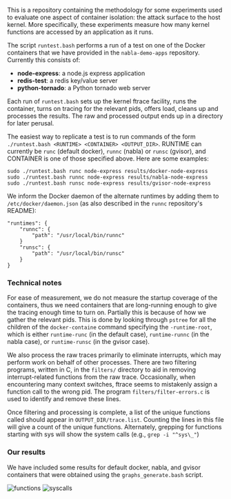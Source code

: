 This is a repository containing the methodology for some experiments
used to evaluate one aspect of container isolation: the attack surface
to the host kernel.  More specifically, these experiments measure how
many kernel functions are accessed by an application as it runs.

The script `runtest.bash` performs a run of a test on one of the
Docker containers that we have provided in the `nabla-demo-apps`
repository.  Currently this consists of:

* **node-express**: a node.js express application 
* **redis-test**: a redis key/value server
* **python-tornado**: a Python tornado web server

Each run of `runtest.bash` sets up the kernel ftrace facility, runs
the container, turns on tracing for the relevant pids, offers load,
cleans up and processes the results.  The raw and processed output
ends up in a directory for later perusal.

The easiest way to replicate a test is to run commands of the form
`./runtest.bash <RUNTIME> <CONTAINER> <OUTPUT_DIR>`.  RUNTIME can
currently be `runc` (default docker), `runnc` (nabla) or `runsc`
(gvisor), and CONTAINER is one of those specified above.  Here are
some examples:

    sudo ./runtest.bash runc node-express results/docker-node-express
    sudo ./runtest.bash runnc node-express results/nabla-node-express
    sudo ./runtest.bash runsc node-express results/gvisor-node-express       

We inform the Docker daemon of the alternate runtimes by adding them
to `/etc/docker/daemon.json` (as also described in the `runnc`
repository's README):

    "runtimes": {
        "runnc": {
            "path": "/usr/local/bin/runnc"
        }
        "runsc": {
            "path": "/usr/local/bin/runsc"
        }
    }

###  Technical notes

For ease of measurement, we do not measure the startup coverage of the
containers, thus we need containers that are long-running enough to
give the tracing enough time to turn on.  Partially this is because of
how we gather the relevant pids.  This is done by looking through
`pstree` for all the children of the `docker-containe` command
specifying the `-runtime-root`, which is either `runtime-runc` (in the
default case), `runtime-runnc` (in the nabla case), or `runtime-runsc`
(in the gvisor case).

We also process the raw traces primarily to eliminate interrupts,
which may perform work on behalf of other processes.  There are two
filtering programs, written in C, in the `filters/` directory to aid
in removing interrupt-related functions from the raw trace.
Occasionally, when encountering many context switches, ftrace seems to
mistakenly assign a function call to the wrong pid. The program
`filters/filter-errors.c` is used to identify and remove these lines.

Once filtering and processing is complete, a list of the unique
functions called should appear in `OUTPUT_DIR/trace.list`.  Counting
the lines in this file will give a count of the unique functions.
Alternately, grepping for functions starting with sys will show the
system calls (e.g., `grep -i "^sys\_"`)

### Our results

We have included some results for default docker, nabla, and gvisor
containers that were obtained using the `graphs_generate.bash` script.


![functions](https://github.ibm.com/nabla-containers/ftracing/blob/master/graph-functions.png?raw=true)
![syscalls](https://github.ibm.com/nabla-containers/ftracing/blob/master/graph-syscalls.png?raw=true)


